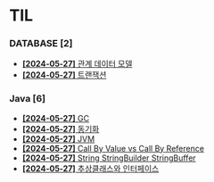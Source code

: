 # TIL
 
### DATABASE [2]
- [**[2024-05-27]**  관계 데이터 모델](https://github.com/A-lass/TIL/blob/main/DATABASE/관계_데이터_모델.md)
- [**[2024-05-27]**  트랜잭션](https://github.com/A-lass/TIL/blob/main/DATABASE/트랜잭션.md)
### Java [6]
- [**[2024-05-27]**  GC](https://github.com/A-lass/TIL/blob/main/Java/GC.md)
- [**[2024-05-27]**  동기화](https://github.com/A-lass/TIL/blob/main/Java/동기화.md)
- [**[2024-05-27]**  JVM](https://github.com/A-lass/TIL/blob/main/Java/JVM.md)
- [**[2024-05-27]**  Call By Value vs Call By Reference](https://github.com/A-lass/TIL/blob/main/Java/Call_By_Value_vs_Call_By_Reference.md)
- [**[2024-05-27]**  String StringBuilder StringBuffer](https://github.com/A-lass/TIL/blob/main/Java/String_StringBuilder_StringBuffer.md)
- [**[2024-05-27]**  추상클래스와 인터페이스](https://github.com/A-lass/TIL/blob/main/Java/추상클래스와_인터페이스.md)
